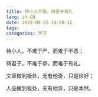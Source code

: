 ```yaml
---
title: 待小人不恶，待君子有礼
lang: zh-CN
date: 2022-08-25 14:50:12
tags:
categories: 学习
---
```


待小人，不难于严，而难于不恶；

待君子，不难于恭，而难于有礼。

文章做到极处，无有他奇，只是恰好；

人品做到极处，无有他异，只是本然。
